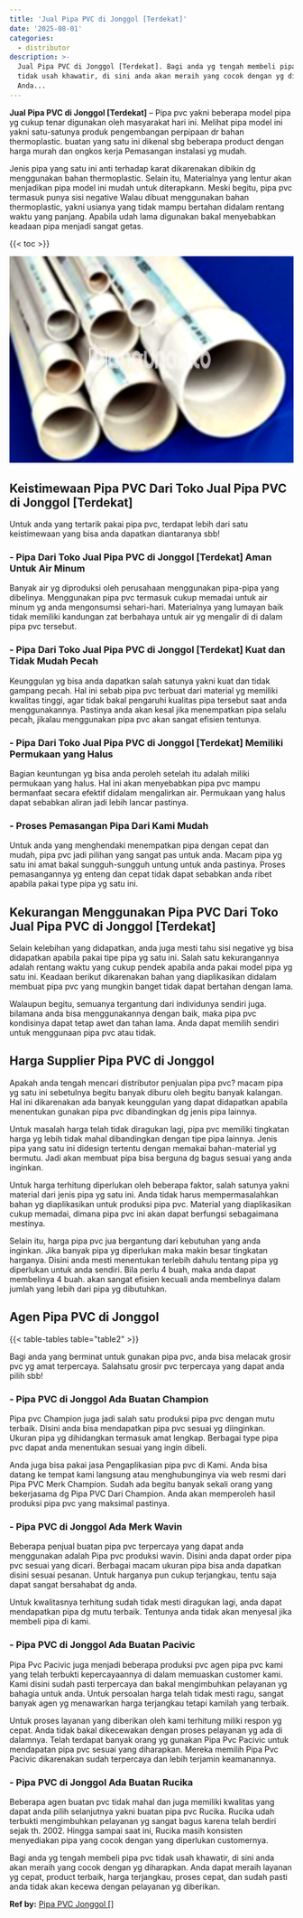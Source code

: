 ```yaml
---
title: 'Jual Pipa PVC di Jonggol [Terdekat]'
date: '2025-08-01'
categories:
  - distributor
description: >-
  Jual Pipa PVC di Jonggol [Terdekat]. Bagi anda yg tengah membeli pipa pvc
  tidak usah khawatir, di sini anda akan meraih yang cocok dengan yg diharapkan.
  Anda...
---
```


**Jual Pipa PVC di Jonggol \[Terdekat\]** – Pipa pvc yakni beberapa model pipa yg cukup tenar digunakan oleh masyarakat hari ini. Melihat pipa model ini yakni satu-satunya produk pengembangan perpipaan dr bahan thermoplastic. buatan yang satu ini dikenal sbg beberapa product dengan harga murah dan ongkos kerja Pemasangan instalasi yg mudah.

Jenis pipa yang satu ini anti terhadap karat dikarenakan dibikin dg menggunakan bahan thermoplastic. Selain itu, Materialnya yang lentur akan menjadikan pipa model ini mudah untuk diterapkann. Meski begitu, pipa pvc termasuk punya sisi negative Walau dibuat menggunakan bahan thermoplastic, yakni usianya yang tidak mampu bertahan didalam rentang waktu yang panjang. Apabila udah lama digunakan bakal menyebabkan keadaan pipa menjadi sangat getas.

{{< toc >}}

![Jual Pipa PVC di Jonggol [Terdekat]](/images/jaul-pipa-pvc-13.png)

## Keistimewaan Pipa PVC Dari Toko Jual Pipa PVC di Jonggol \[Terdekat\]

Untuk anda yang tertarik pakai pipa pvc, terdapat lebih dari satu keistimewaan yang bisa anda dapatkan diantaranya sbb!

### \- Pipa Dari Toko Jual Pipa PVC di Jonggol \[Terdekat\] Aman Untuk Air Minum

Banyak air yg diproduksi oleh perusahaan menggunakan pipa-pipa yang dibelinya. Menggunakan pipa pvc termasuk cukup memadai untuk air minum yg anda mengonsumsi sehari-hari. Materialnya yang lumayan baik tidak memiliki kandungan zat berbahaya untuk air yg mengalir di di dalam pipa pvc tersebut.

### \- Pipa Dari Toko Jual Pipa PVC di Jonggol \[Terdekat\] Kuat dan Tidak Mudah Pecah

Keunggulan yg bisa anda dapatkan salah satunya yakni kuat dan tidak gampang pecah. Hal ini sebab pipa pvc terbuat dari material yg memiliki kwalitas tinggi, agar tidak bakal pengaruhi kualitas pipa tersebut saat anda menggunakannya. Pastinya anda akan kesal jika menempatkan pipa selalu pecah, jikalau menggunakan pipa pvc akan sangat efisien tentunya.

### \- Pipa Dari Toko Jual Pipa PVC di Jonggol \[Terdekat\] Memiliki Permukaan yang Halus

Bagian keuntungan yg bisa anda peroleh setelah itu adalah miliki permukaan yang halus. Hal ini akan menyebabkan pipa pvc mampu bermanfaat secara efektif didalam mengalirkan air. Permukaan yang halus dapat sebabkan aliran jadi lebih lancar pastinya.

### \- Proses Pemasangan Pipa Dari Kami Mudah

Untuk anda yang menghendaki menempatkan pipa dengan cepat dan mudah, pipa pvc jadi pilihan yang sangat pas untuk anda. Macam pipa yg satu ini amat bakal sungguh-sungguh untung untuk anda pastinya. Proses pemasangannya yg enteng dan cepat tidak dapat sebabkan anda ribet apabila pakai type pipa yg satu ini.

## Kekurangan Menggunakan Pipa PVC Dari Toko Jual Pipa PVC di Jonggol \[Terdekat\]

Selain kelebihan yang didapatkan, anda juga mesti tahu sisi negative yg bisa didapatkan apabila pakai tipe pipa yg satu ini. Salah satu kekurangannya adalah rentang waktu yang cukup pendek apabila anda pakai model pipa yg satu ini. Keadaan berikut dikarenakan bahan yang diaplikasikan didalam membuat pipa pvc yang mungkin banget tidak dapat bertahan dengan lama.

Walaupun begitu, semuanya tergantung dari individunya sendiri juga. bilamana anda bisa menggunakannya dengan baik, maka pipa pvc kondisinya dapat tetap awet dan tahan lama. Anda dapat memilih sendiri untuk menggunaan pipa pvc atau tidak.

## Harga Supplier Pipa PVC di Jonggol

Apakah anda tengah mencari distributor penjualan pipa pvc? macam pipa yg satu ini sebetulnya begitu banyak diburu oleh begitu banyak kalangan. Hal ini dikarenakan ada banyak keunggulan yang dapat didapatkan apabila menentukan gunakan pipa pvc dibandingkan dg jenis pipa lainnya.

Untuk masalah harga telah tidak diragukan lagi, pipa pvc memiliki tingkatan harga yg lebih tidak mahal dibandingkan dengan tipe pipa lainnya. Jenis pipa yang satu ini didesign tertentu dengan memakai bahan-material yg bermutu. Jadi akan membuat pipa bisa berguna dg bagus sesuai yang anda inginkan.

Untuk harga terhitung diperlukan oleh beberapa faktor, salah satunya yakni material dari jenis pipa yg satu ini. Anda tidak harus mempermasalahkan bahan yg diaplikasikan untuk produksi pipa pvc. Material yang diaplikasikan cukup memadai, dimana pipa pvc ini akan dapat berfungsi sebagaimana mestinya.

Selain itu, harga pipa pvc jua bergantung dari kebutuhan yang anda inginkan. Jika banyak pipa yg diperlukan maka makin besar tingkatan harganya. Disini anda mesti menentukan terlebih dahulu tentang pipa yg diperlukan untuk anda sendiri. Bila perlu 4 buah, maka anda dapat membelinya 4 buah. akan sangat efisien kecuali anda membelinya dalam jumlah yang lebih dari pipa yg dibutuhkan.

## Agen Pipa PVC di Jonggol

{{< table-tables table="table2" >}}

Bagi anda yang berminat untuk gunakan pipa pvc, anda bisa melacak grosir pvc yg amat terpercaya. Salahsatu grosir pvc terpercaya yang dapat anda pilih sbb!

### \- Pipa PVC di Jonggol Ada Buatan Champion

Pipa pvc Champion juga jadi salah satu produksi pipa pvc dengan mutu terbaik. Disini anda bisa mendapatkan pipa pvc sesuai yg diinginkan. Ukuran pipa yg dihidangkan termasuk amat lengkap. Berbagai type pipa pvc dapat anda menentukan sesuai yang ingin dibeli.

Anda juga bisa pakai jasa Pengaplikasian pipa pvc di Kami. Anda bisa datang ke tempat kami langsung atau menghubunginya via web resmi dari Pipa PVC Merk Champion. Sudah ada begitu banyak sekali orang yang bekerjasama dg Pipa PVC Dari Champion. Anda akan memperoleh hasil produksi pipa pvc yang maksimal pastinya.

### \- Pipa PVC di Jonggol Ada Merk Wavin

Beberapa penjual buatan pipa pvc terpercaya yang dapat anda menggunakan adalah Pipa pvc produksi wavin. Disini anda dapat order pipa pvc sesuai yang dicari. Berbagai macam ukuran pipa bisa anda dapatkan disini sesuai pesanan. Untuk harganya pun cukup terjangkau, tentu saja dapat sangat bersahabat dg anda.

Untuk kwalitasnya terhitung sudah tidak mesti diragukan lagi, anda dapat mendapatkan pipa dg mutu terbaik. Tentunya anda tidak akan menyesal jika membeli pipa di kami.

### \- Pipa PVC di Jonggol Ada Buatan Pacivic

Pipa Pvc Pacivic juga menjadi beberapa produksi pvc agen pipa pvc kami yang telah terbukti kepercayaannya di dalam memuaskan customer kami. Kami disini sudah pasti terpercaya dan bakal mengimbuhkan pelayanan yg bahagia untuk anda. Untuk persoalan harga telah tidak mesti ragu, sangat banyak agen yg menawarkan harga terjangkau tetapi kamilah yang terbaik.

Untuk proses layanan yang diberikan oleh kami terhitung miliki respon yg cepat. Anda tidak bakal dikecewakan dengan proses pelayanan yg ada di dalamnya. Telah terdapat banyak orang yg gunakan Pipa Pvc Pacivic untuk mendapatan pipa pvc sesuai yang diharapkan. Mereka memilih Pipa Pvc Pacivic dikarenakan sudah terpercaya dan lebih terjamin keamanannya.

### \- Pipa PVC di Jonggol Ada Buatan Rucika

Beberapa agen buatan pvc tidak mahal dan juga memiliki kwalitas yang dapat anda pilih selanjutnya yakni buatan pipa pvc Rucika. Rucika udah terbukti mengimbuhkan pelayanan yg sangat bagus karena telah berdiri sejak th. 2002. Hingga sampai saat ini, Rucika masih konsisten menyediakan pipa yang cocok dengan yang diperlukan customernya.

Bagi anda yg tengah membeli pipa pvc tidak usah khawatir, di sini anda akan meraih yang cocok dengan yg diharapkan. Anda dapat meraih layanan yg cepat, product terbaik, harga terjangkau, proses cepat, dan sudah pasti anda tidak akan kecewa dengan pelayanan yg diberikan.

**Ref by:** [Pipa PVC Jonggol []](https://id.wikipedia.org/wiki/Pipa)
